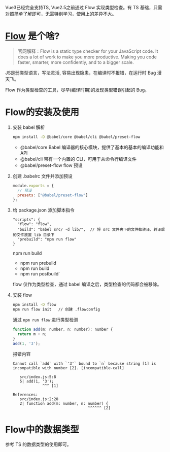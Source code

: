 Vue3已经完全支持TS, Vue2.5之前通过 Flow 实现类型检查。有 TS 基础，只需对照简单了解即可，无需特别学习，使用上的差异不大。

# [Flow](https://flow.org/en/docs/getting-started/) 是个啥?

>官网解释：Flow is a static type checker for your JavaScript code. It does a lot of work to make you more productive. Making you code faster, smarter, more confidently, and to a bigger scale.

JS是弱类型语言，写法灵活, 容易出现隐患，在编译时不报错，在运行时 Bug 漫天飞。

Flow 作为类型检查的工具，尽早(编译时期)的发现类型错误引起的 Bug。

# Flow的安装及使用

1. 安装 babel 解析
   
    ```bash
    npm install -D @babel/core @babel/cli @babel/preset-flow
    ```

    + @babel/core Babel 编译器的核心模块，提供了基本的基本的编译功能和API
    + @babel/cli 带有一个内置的 CLI，可用于从命令行编译文件
    + @babel/preset-flow flow 预设

2. 创建 .babelrc 文件并添加预设

    ```javascript
    module.exports = {
      // 预设
      presets: ["@babel/preset-flow"]
    };
    ```

3. 给 package.json 添加脚本指令

    ```json5
    "scripts": {
      "flow": "flow",
      "build": "babel src/ -d lib/",  // 将 src 文件夹下的文件都转译，转译后的文件放置 lib 目录下
      "prebuild": "npm run flow"        
    }
    ```
  
    npm run build
    + npm run prebuild
    + npm run build
    + npm run postbuild`
    
    flow 仅作为类型检查，通过 babel 编译之后，类型检查的代码都会被移除。

4. 安装 flow
  
    ```bash
    npm install -D flow
    npm run flow init   // 创建 .flowconfig
    ```
  
    通过 `npm run flow` 进行类型检测
    
    ```javascript
    function add(m: number, n: number): number {
      return m + n;
    }
    add(1, '3');
    ```
  
    报错内容
    
    ```
    Cannot call `add` with `'3'` bound to `n` because string [1] is incompatible with number [2]. [incompatible-call]
    
       src/index.js:5:8
       5| add(1, '3');
                 ^^^ [1]
    
    References:
       src/index.js:2:28
       2| function add(m: number, n: number) {
                                     ^^^^^^ [2]
    ```

# Flow中的数据类型

参考 TS 的数据类型的使用即可。 
